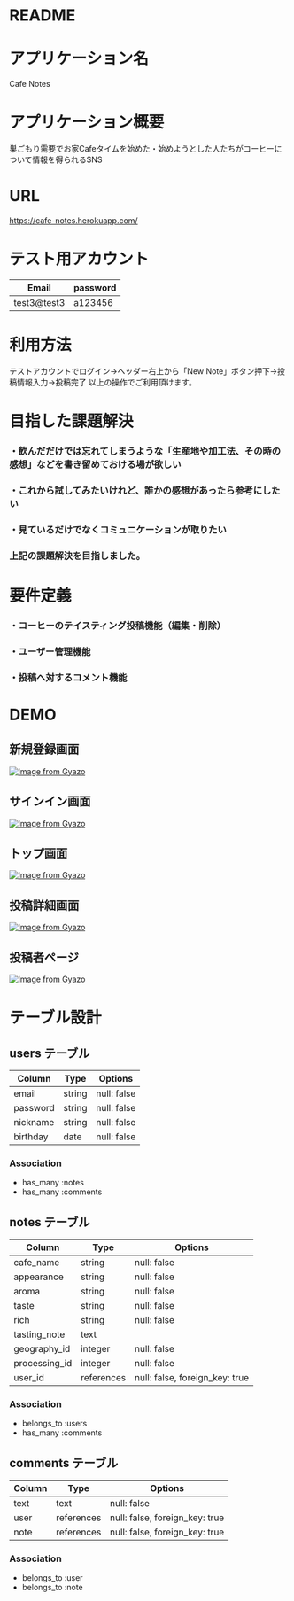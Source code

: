 # README

# アプリケーション名
Cafe Notes

# アプリケーション概要
巣ごもり需要でお家Cafeタイムを始めた・始めようとした人たちがコーヒーについて情報を得られるSNS

# URL
https://cafe-notes.herokuapp.com/

# テスト用アカウント
| Email       | password |
| ----------- | -------- |
| test3@test3 | a123456  |

# 利用方法
テストアカウントでログイン→ヘッダー右上から「New Note」ボタン押下→投稿情報入力→投稿完了
以上の操作でご利用頂けます。

# 目指した課題解決
### ・飲んだだけでは忘れてしまうような「生産地や加工法、その時の感想」などを書き留めておける場が欲しい
### ・これから試してみたいけれど、誰かの感想があったら参考にしたい
### ・見ているだけでなくコミュニケーションが取りたい
### 上記の課題解決を目指しました。

# 要件定義
### ・コーヒーのテイスティング投稿機能（編集・削除）
### ・ユーザー管理機能
### ・投稿へ対するコメント機能

# DEMO
## 新規登録画面
[![Image from Gyazo](https://i.gyazo.com/082f8c737abe43a7bf71be5b78810676.jpg)](https://gyazo.com/082f8c737abe43a7bf71be5b78810676)

## サインイン画面
[![Image from Gyazo](https://i.gyazo.com/2406b2373eadf3f46bc4e4980d817129.jpg)](https://gyazo.com/2406b2373eadf3f46bc4e4980d817129)

## トップ画面
[![Image from Gyazo](https://i.gyazo.com/c1767387ca36d3da444e6f1deec6659c.jpg)](https://gyazo.com/c1767387ca36d3da444e6f1deec6659c)

## 投稿詳細画面
[![Image from Gyazo](https://i.gyazo.com/69247d85ea0082500e1d80c2230b3e46.jpg)](https://gyazo.com/69247d85ea0082500e1d80c2230b3e46)

## 投稿者ページ
[![Image from Gyazo](https://i.gyazo.com/fce30d9d3e26ba39acbaa24bb7d3d2eb.jpg)](https://gyazo.com/fce30d9d3e26ba39acbaa24bb7d3d2eb)


# テーブル設計
## users テーブル

| Column   | Type   | Options     |
| -------- | ------ | ----------- |
| email    | string | null: false |
| password | string | null: false |
| nickname | string | null: false |
| birthday | date   | null: false |

### Association

- has_many :notes
- has_many :comments

## notes テーブル

| Column        | Type       | Options                        |
| ------------- | -----------| ------------------------------ |
| cafe_name     | string     | null: false                    |
| appearance    | string     | null: false                    |
| aroma         | string     | null: false                    |
| taste         | string     | null: false                    |
| rich          | string     | null: false                    |
| tasting_note  | text       |                                |
| geography_id  | integer    | null: false                    |
| processing_id | integer    | null: false                    |
| user_id       | references | null: false, foreign_key: true |

### Association

- belongs_to :users
- has_many :comments

## comments テーブル

| Column    | Type       | Options                        |
| --------- | ---------- | ------------------------------ |
| text      | text       | null: false                    |
| user      | references | null: false, foreign_key: true |
| note      | references | null: false, foreign_key: true |

### Association

- belongs_to :user
- belongs_to :note
